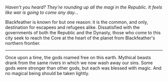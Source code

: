 *Haven't you heard? They're rounding up all the magi in the Republic. It feels like war is going to come any day...*

Blackfeather is known for but one reason: it is the common, and only, destination for escapees and refugees alike. Dissatisfied with the governments of both the Republic and the Dynasty, those who come to this city seek to reach the Core at the heart of the planet from Blackfeather's northern frontier.

---

Once upon a time, the gods roamed free on this earth. Mythical beasts drank from the same rivers in which we now wash away our sins. Some gods were stronger than other gods, but each was blessed with magic. And no magical being should be taken lightly.
